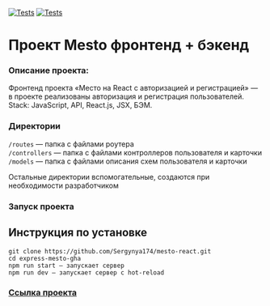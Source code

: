 [![Tests](https://github.com/Sergynya174/express-mesto-gha/actions/workflows/tests-13-sprint.yml/badge.svg)](https://github.com/Sergynya174/express-mesto-gha/actions/workflows/tests-13-sprint.yml) [![Tests](https://github.com/Sergynya174/express-mesto-gha/actions/workflows/tests-14-sprint.yml/badge.svg)](https://github.com/Sergynya174/express-mesto-gha/actions/workflows/tests-14-sprint.yml)
# Проект Mesto фронтенд + бэкенд

### Описание проекта: 
Фронтенд проекта «Место на React с авторизацией и регистрацией» — в проекте реализованы авторизация и регистрация пользователей. Stack: JavaScript, API, React.js, JSX, БЭМ.

### Директории

`/routes` — папка с файлами роутера  
`/controllers` — папка с файлами контроллеров пользователя и карточки   
`/models` — папка с файлами описания схем пользователя и карточки  
  
Остальные директории вспомогательные, создаются при необходимости разработчиком

### Запуск проекта

## Инструкция по установке

```
git clone https://github.com/Sergynya174/mesto-react.git
cd express-mesto-gha
npm run start — запускает сервер   
npm run dev — запускает сервер с hot-reload

```

### [Ссылка проекта](https://github.com/Sergynya174/express-mesto-gha)
